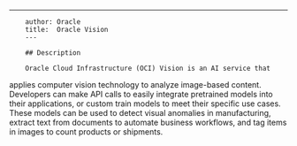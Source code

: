 ---
        author: Oracle
        title:  Oracle Vision
        ---

        ## Description

        Oracle Cloud Infrastructure (OCI) Vision is an AI service that
applies computer vision technology to analyze image-based
content. Developers can make API calls to easily integrate
pretrained models into their applications, or custom train models to
meet their specific use cases. These models can be used to detect
visual anomalies in manufacturing, extract text from documents to
automate business workflows, and tag items in images to count
products or shipments.
